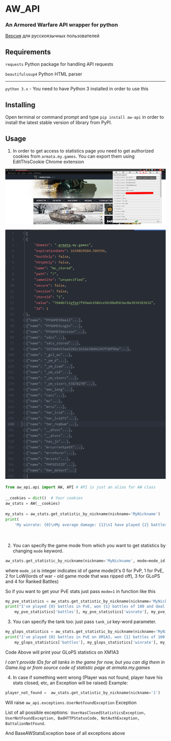 # AW_API

### An Armored Warfare API wrapper for python

[Версия](https://github.com/lookandhate/ArmoredWarfareAPI/wiki/README.md-RU) для русскоязычных пользователей

## Requirements

`requests` Python package for handling API requests

`beautifulsoup4` Python HTML parser

-------------
`python 3.x` - You need to have Python 3 installed in order to use this

## Installing
Open terminal or command prompt and type ``pip install aw-api`` in order to install
the latest stable version of library from PyPI.


## Usage

1) In order to get access to statistics page you need to get authorized cookies from ``armata.my.games``. You can export
   them using EditThisCookie Chrome extension
   
![cookie export][cookie]

[cookie]: https://github.com/lookandhate/ArmoredWarfareAPI/blob/master/github_readmepage/cookie_export.png 

![cookie.json file example][cookie.json]

[cookie.json]: https://github.com/lookandhate/ArmoredWarfareAPI/blob/master/github_readmepage/cookies.json_example.png 

```python
from aw_api.api import AW, API # API is just an alias for AW class

__cookies = dict()  # Your cookies
aw_stats = AW(__cookies)

my_stats = aw_stats.get_statistic_by_nickname(nickname='MyNickname')
print(
    'My winrate: {0}\nMy average damage: {1}\nI have played {2} battles'.format(my_stats['winrate'], my_stats['damage'],
                                                                                my_stats['battles']))



```

2) You can specify the game mode from which you want to get statistics by changing ``mode`` keyword.

```python
aw_stats.get_statistic_by_nickname(nickname='MyNickname', mode=mode_id)
``` 

where ``mode_id`` is integer indicates id of game mode(it's 0 for PvP, 1 for PvE, 2 for LoW(lords of war - old game mode
that was ripped off), 3 for GLoPS and 4 for Ranked Battles)

So if you want to get your PvE stats just pass ``mode=1`` in function like this

```python
my_pve_statistics = aw_stats.get_statistic_by_nickname(nickname='MyNickname', mode=1)
print("I've played {0} battles in PvE, won {1} battles of 100 and deal {2} damage in average".format(
    my_pve_statistics['battles'], my_pve_statistics['winrate'], my_pve_statistics['damage']))
```

3) You can specify the tank too: just pass ``tank_id`` key-word parameter.
```python
my_glops_statistics = aw_stats.get_statistic_by_nickname(nickname='MyNickname', mode=3, tank_id=157)
print("I've played {0} battles in PvE on XM1A3, won {1} battles of 100 and deal {2} damage in average".format(
    my_glops_statistics['battles'], my_glops_statistics['winrate'], my_glops_statistics['damage']))
```
Code Above will print your GLoPS statistics on XM1A3

*I can't provide IDs for all tanks in the game for now, but you can dig them in Game.log or from source code of statistic page at armata.my.games*


4) In case if something went wrong (Player was not found, player have his stats closed, etc, an Exception will be raised)
Example:
```python
player_not_found =  aw_stats.get_statistic_by_nickname(nickname='1')
```
Will raise ``aw_api.exceptions.UserNotFoundException`` Exception

List of all possible exceptions:`` UserHasClosedStatisticsException, UserNotFoundException, BadHTTPStatusCode, NotAuthException, BattalionNotFound``.

And BaseAWStatsException base of all exceptions above